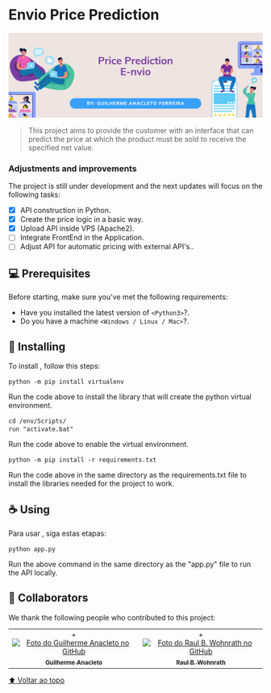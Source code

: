 # Envio Price Prediction

<!---Esses são exemplos. Veja https://shields.io para outras pessoas ou para personalizar este conjunto de escudos. Você pode querer incluir dependências, status do projeto e informações de licença aqui--->

<img src="./README/Capa.png">

> This project aims to provide the customer with an interface that can predict the price at which the product must be sold to receive the specified net value.

### Adjustments and improvements

The project is still under development and the next updates will focus on the following tasks:

- [x] API construction in Python.
- [x] Create the price logic in a basic way.
- [x] Upload API inside VPS (Apache2).
- [ ] Integrate FrontEnd in the Application.
- [ ] Adjust API for automatic pricing with external API's..

## 💻 Prerequisites

Before starting, make sure you've met the following requirements:

<!---Estes são apenas requisitos de exemplo. Adicionar, duplicar ou remover conforme necessário--->

- Have you installed the latest version of `<Python3>`?.
- Do you have a machine `<Windows / Linux / Mac>`?.

## 🚀 Installing <EnvioPricePrediction>

To install <EnvioPricePrediction>, follow this steps:

```
python -m pip install virtualenv
```

Run the code above to install the library that will create the python virtual environment.

```
cd /env/Scripts/
run "activate.bat"
```

Run the code above to enable the virtual environment.

```
python -m pip install -r requirements.txt
```

Run the code above in the same directory as the requirements.txt file to install the libraries needed for the project to work.

## ☕ Using <EnvioPricePrediction>

Para usar <EnvioPricePrediction>, siga estas etapas:

```
python app.py
```

Run the above command in the same directory as the "app.py" file to run the API locally.

## 🤝 Collaborators

We thank the following people who contributed to this project:

<table>
  <tr>
    <td align="center">+
      <a href="#">
        <img src="https://avatars.githubusercontent.com/u/30503293" width="100px;" alt="Foto do Guilherme Anacleto no GitHub"/><br>
        <sub>
          <b>Guilherme Anacleto</b>
        </sub>
      </a>
    </td>
    <td align="center">+
      <a href="#">
        <img src="https://avatars.githubusercontent.com/u/36207331" width="100px;" alt="Foto do Raul B. Wohnrath no GitHub"/><br>
        <sub>
          <b>Raul B. Wohnrath</b>
        </sub>
      </a>
    </td>
  </tr>
</table>

[⬆ Voltar ao topo](#EnvioPricePrediction)<br> 
